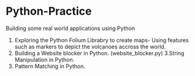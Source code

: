 # Python-Practice
Building some real world applications using Python
1. Exploring the Python Folium Librabry to create maps- Using features such as markers to depict the volcanoes accross the world.
2. Building a Website blocker in Python. (website_blocker.py)
3.String Manipulation in Python.
4. Pattern Matching in Python.

